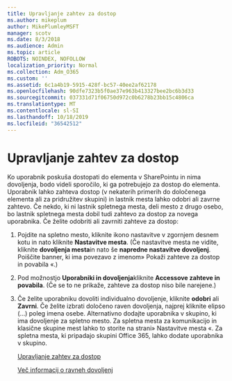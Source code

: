 ```yaml
---
title: Upravljanje zahtev za dostop
ms.author: mikeplum
author: MikePlumleyMSFT
manager: scotv
ms.date: 8/3/2018
ms.audience: Admin
ms.topic: article
ROBOTS: NOINDEX, NOFOLLOW
localization_priority: Normal
ms.collection: Adm_O365
ms.custom: ''
ms.assetid: 6c1a4b19-5915-428f-bc57-40ee2af62178
ms.openlocfilehash: 90dfe7323b5f0ae37e963b413327bee2bc6b3d33
ms.sourcegitcommit: 037331d71f06750d972c0b6278b23bb15c4806ca
ms.translationtype: MT
ms.contentlocale: sl-SI
ms.lasthandoff: 10/18/2019
ms.locfileid: "36542512"
---
```

# <a name="manage-access-requests"></a>Upravljanje zahtev za dostop

Ko uporabnik poskuša dostopati do elementa v SharePointu in nima dovoljenja, bodo videli sporočilo, ki ga potrebujejo za dostop do elementa. Uporabnik lahko zahteva dostop (v nekaterih primerih do določenega elementa ali za pridružitev skupini) in lastnik mesta lahko odobri ali zavrne zahtevo. Če nekdo, ki ni lastnik spletnega mesta, deli mesto z drugo osebo, bo lastnik spletnega mesta dobil tudi zahtevo za dostop za novega uporabnika. Če želite odobriti ali zavrniti zahteve za dostop:
  
1. Pojdite na spletno mesto, kliknite ikono nastavitve v zgornjem desnem kotu in nato kliknite **Nastavitve mesta**. (Če nastavitve mesta ne vidite, kliknite **dovoljenja mesta**in nato še **napredne nastavitve dovoljenj**. Poiščite banner, ki ima povezavo z imenom» Pokaži zahteve za dostop in povabila «.)
    
2. Pod možnostjo **Uporabniki in dovoljenja**kliknite **Accessove zahteve in povabila**. (Če se to ne prikaže, zahteve za dostop niso bile narejene.)
    
3. Če želite uporabniku dovoliti individualno dovoljenje, kliknite **odobri** ali **Zavrni**. Če želite izbrati določeno raven dovoljenja, najprej kliknite elipso (...) poleg imena osebe. Alternativno dodajte uporabnika v skupino, ki ima dovoljenje za spletno mesto. Za spletna mesta za komunikacijo in klasične skupine mest lahko to storite na strani» Nastavitve mesta «. Za spletna mesta, ki pripadajo skupini Office 365, lahko dodate uporabnika v skupino.
    
    [Upravljanje zahtev za dostop](https://go.microsoft.com/fwlink/?linkid=2008747)
    
    [Več informacij o ravneh dovoljenj](https://go.microsoft.com/fwlink/?linkid=867071)
    

